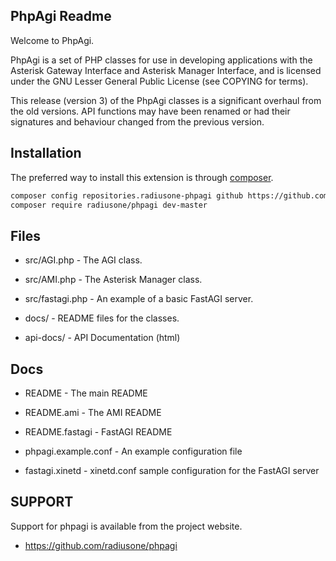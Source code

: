 PhpAgi Readme
-------------

Welcome to PhpAgi. 

PhpAgi is a set of PHP classes for use in developing applications with
the Asterisk Gateway Interface and Asterisk Manager Interface, and is
licensed under the GNU Lesser General Public License (see COPYING for terms).

This release (version 3) of the PhpAgi classes is a significant overhaul
from the old versions.  API functions may have been renamed or had their
signatures and behaviour changed from the previous version.

Installation
-----

The preferred way to install this extension is through [composer](https://getcomposer.org/download/).

```bash
composer config repositories.radiusone-phpagi github https://github.com/radiusone/phpagi
composer require radiusone/phpagi dev-master
```

Files
-----
* src/AGI.php          - The AGI class.
* src/AMI.php          - The Asterisk Manager class.
* src/fastagi.php      - An example of a basic FastAGI server.

* docs/                - README files for the classes.
* api-docs/            - API Documentation (html)

Docs
----
* README               - The main README
* README.ami           - The AMI README
* README.fastagi       - FastAGI README

* phpagi.example.conf  - An example configuration file
* fastagi.xinetd       - xinetd.conf sample configuration for the FastAGI server

SUPPORT
-------
Support for phpagi is available from the project website. 

 * https://github.com/radiusone/phpagi

